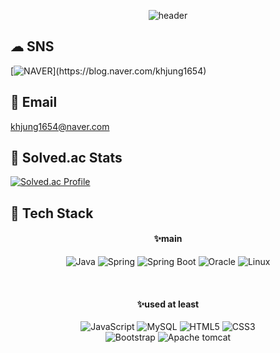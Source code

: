 <div align="center">
  
  ![header](https://capsule-render.vercel.app/api?type=transparent&height=300&section=header&text=%20HyunJng%20gitHub%20&fontSize=60&fontColor=d896ff)
</div>

## ☁ SNS
[![NAVER](https://img.shields.io/badge/naver-03C75A?style=for-the-badge&logo=tistory&logoColor=white")](https://blog.naver.com/khjung1654)

## 📧 Email
khjung1654@naver.com
## 🌷 Solved.ac Stats
[![Solved.ac Profile](http://mazassumnida.wtf/api/generate_badge?boj=khjung1654)](https://solved.ac/khjung1654)

## 🌼 Tech Stack
<div align=center>
  
  #### ✨main
  ![Java](https://img.shields.io/badge/JAVA-007396?style=for-the-badge&logo=java&logoColor=white)
  ![Spring](https://img.shields.io/badge/spring-%236DB33F.svg?style=for-the-badge&logo=Spring&logoColor=white) 
  ![Spring Boot](https://img.shields.io/badge/springboot-%236DB33F.svg?style=for-the-badge&logo=SpringBoot&logoColor=white)
  ![Oracle](https://img.shields.io/badge/oracle-F80000?style=for-the-badge&logo=oracle&logoColor=black)
  ![Linux](https://img.shields.io/badge/linux-FCC624?style=for-the-badge&logo=oracle&logoColor=black)

  <br>
  
  #### ✨used at least
  
  ![JavaScript](https://img.shields.io/badge/JavaScript-F7DF1E.svg?style=for-the-badge&logo=JavaScript&logoColor=white)
  ![MySQL](https://img.shields.io/badge/mysql-%2300f.svg?style=for-the-badge&logo=mysql&logoColor=white) 
  ![HTML5](https://img.shields.io/badge/html5-E34F26.svg?style=for-the-badge&logo=Spring&logoColor=white)
  ![CSS3](https://img.shields.io/badge/CSS3-1572B6.svg?style=for-the-badge&logo=Css3&logoColor=white)
  <br>
  ![Bootstrap](https://img.shields.io/badge/bootstrap-7952B3?style=for-the-badge&logo=bootstrap&logoColor=white)
  ![Apache tomcat](https://img.shields.io/badge/apachetomcat-F8DC75?style=for-the-badge&logo=apachetomcat&logoColor=white)
  
</div>

